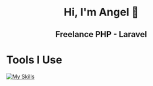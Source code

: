 <h1 align="center"> Hi, I'm Angel 👋</h1>
<h2 align="center">Freelance PHP - Laravel</h2>

# Tools I Use
[![My Skills](https://skillicons.dev/icons?i=js,html,css,wasm)](https://skillicons.dev)
